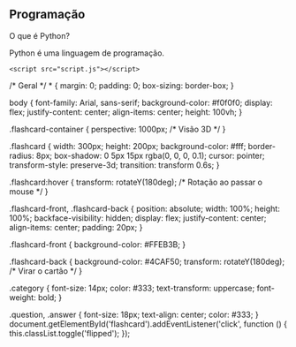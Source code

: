 <!DOCTYPE html>
<html lang="pt-br">
<head>
    <meta charset="UTF-8">
    <meta name="viewport" content="width=device-width, initial-scale=1.0">
    <title>Flashcards</title>
    <link rel="stylesheet" href="styles.css">
</head>
<body>
    <div class="flashcard-container">
        <div class="flashcard" id="flashcard">
            <div class="flashcard-front">
                <h2 class="category">Programação</h2>
                <p class="question">O que é Python?</p>
            </div>
            <div class="flashcard-back">
                <p class="answer">Python é uma linguagem de programação.</p>
            </div>
        </div>
    </div>

    <script src="script.js"></script>
</body>
</html>
/* Geral */
* {
    margin: 0;
    padding: 0;
    box-sizing: border-box;
}

body {
    font-family: Arial, sans-serif;
    background-color: #f0f0f0;
    display: flex;
    justify-content: center;
    align-items: center;
    height: 100vh;
}

.flashcard-container {
    perspective: 1000px; /* Visão 3D */
}

.flashcard {
    width: 300px;
    height: 200px;
    background-color: #fff;
    border-radius: 8px;
    box-shadow: 0 5px 15px rgba(0, 0, 0, 0.1);
    cursor: pointer;
    transform-style: preserve-3d;
    transition: transform 0.6s;
}

.flashcard:hover {
    transform: rotateY(180deg); /* Rotação ao passar o mouse */
}

.flashcard-front, .flashcard-back {
    position: absolute;
    width: 100%;
    height: 100%;
    backface-visibility: hidden;
    display: flex;
    justify-content: center;
    align-items: center;
    padding: 20px;
}

.flashcard-front {
    background-color: #FFEB3B;
}

.flashcard-back {
    background-color: #4CAF50;
    transform: rotateY(180deg); /* Virar o cartão */
}

.category {
    font-size: 14px;
    color: #333;
    text-transform: uppercase;
    font-weight: bold;
}

.question, .answer {
    font-size: 18px;
    text-align: center;
    color: #333;
}
document.getElementById('flashcard').addEventListener('click', function () {
    this.classList.toggle('flipped');
});
